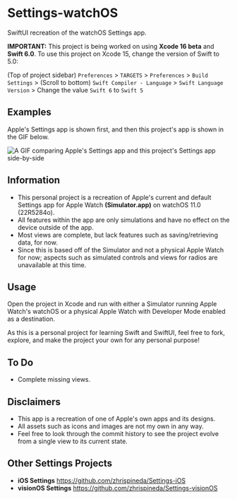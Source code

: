 #  Settings-watchOS
SwiftUI recreation of the watchOS Settings app.

**IMPORTANT:** This project is being worked on using **Xcode 16 beta** and **Swift 6.0**. To use this project on Xcode 15, change the version of Swift to 5.0:

(Top of project sidebar) `Preferences` > `TARGETS` > `Preferences` > `Build Settings` > (Scroll to bottom) `Swift Compiler - Language` > `Swift Language Version` > Change the value `Swift 6` to `Swift 5`

## Examples
Apple's Settings app is shown first, and then this project's app is shown in the GIF below.

![A GIF comparing Apple's Settings app and this project's Settings app side-by-side](Assets/Settings.gif)

## Information
- This personal project is a recreation of Apple's current and default Settings app for Apple Watch **(Simulator.app)** on watchOS 11.0 (22R5284o).
- All features within the app are only simulations and have no effect on the device outside of the app.
- Most views are complete, but lack features such as saving/retrieving data, for now.
- Since this is based off of the Simulator and not a physical Apple Watch for now; aspects such as simulated controls and views for radios are unavailable at this time.

## Usage
Open the project in Xcode and run with either a Simulator running Apple Watch's watchOS or a physical Apple Watch with Developer Mode enabled as a destination.

As this is a personal project for learning Swift and SwiftUI, feel free to fork, explore, and make the project your own for any personal purpose!

## To Do
- Complete missing views.

## Disclaimers
- This app is a recreation of one of Apple's own apps and its designs.
- All assets such as icons and images are not my own in any way.
- Feel free to look through the commit history to see the project evolve from a single view to its current state.

## Other Settings Projects
- **iOS Settings** https://github.com/zhrispineda/Settings-iOS
- **visionOS Settings** https://github.com/zhrispineda/Settings-visionOS
